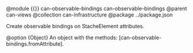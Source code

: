 @module {{}} can-observable-bindings can-observable-bindings
@parent can-views
@collection can-infrastructure
@package ../package.json

 Create observable bindings on StacheElement attributes.

@option {Object} An object with the methods:
[can-observable-bindings.fromAttribute].
